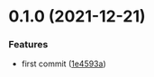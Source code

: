 # 0.1.0 (2021-12-21)


### Features

* first commit ([1e4593a](https://github.com/observeinc/manifests/commit/1e4593ae2ba4ee2db2c827efa44b7bde6433565f))



